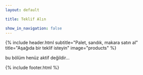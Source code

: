 ```yaml
---
layout: default

title: Teklif Alın

show_in_navigation: false
---
```


{% include header.html
  subtitle="Palet, sandık, makara satın al"
  title="Aşağıda bir teklif isteyin"
  image="products"
%}

<main>
  <div class="container p-8 mx-auto">
    bu bölüm henüz aktif değildir...
  </div>
</main>

{% include footer.html %}